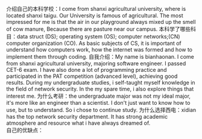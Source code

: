 介绍自己的本科学校：I come from shanxi  agricultural university, where is located shanxi taigu. Our University is famous of agricultural. The most impressed for me is that  the air in our playground always mixed up the smell of cow manure, Because there are pasture near our campus.
本科学了哪些科目：data struct (DS); operating system (OS); computer networks;(CN) computer organization (CO). As basic subjects of CS, it is important of understand how computers work, how the internet was formed and how to implement them through coding.
自我介绍：My name is bianhaonan. I come from shanxi agricultural university, majoring software engineer. I passed CET-6 exam. I have also done a lot of programming practice and participated in the PAT competition (advanced level), achieving good results. During my undergraduate studies, i self-taught myself knowledge in the field of network security. In the my spare time, i also explore things that interest me.
为什么考研：the undergraduate major was not my ideal major, it's more like an engineer than a scientist. I don't just want to know how to use, but to understand. So i chose to continue study.
为什么选择西电：xidian has  the top network security department. It has strong academic atmosphere and resource what i have always dreamed of.  
自己的优缺点：